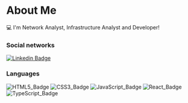 # About Me
:computer: I'm Network Analyst, Infrastructure Analyst and Developer!  

### Social networks
[![Linkedin Badge](https://img.shields.io/badge/-LinkedIn-blue?style=flat-square&logo=Linkedin&logoColor=white&link=https://www.linkedin.com/in/huandersonferreira7/)](https://www.linkedin.com/in/huandersonferreira7/)

### Languages
![HTML5_Badge](https://img.shields.io/badge/HTML5-E34F26?style=for-the-badge&logo=html5&logoColor=white)
![CSS3_Badge](https://img.shields.io/badge/CSS3-1572B6?style=for-the-badge&logo=css3&logoColor=white)
![JavaScript_Badge](https://img.shields.io/badge/JavaScript-323330?style=for-the-badge&logo=javascript&logoColor=F7DF1E)
![React_Badge](https://img.shields.io/badge/React-20232A?style=for-the-badge&logo=react&logoColor=61DAFB)
![TypeScript_Badge](https://img.shields.io/badge/TypeScript-007ACC?style=for-the-badge&logo=typescript&logoColor=white)


<!--
**huandersonferreira/huandersonferreira** is a ✨ _special_ ✨ repository because its `README.md` (this file) appears on your GitHub profile.

Here are some ideas to get you started:

- 🔭 I’m currently working on ...
- 🌱 I’m currently learning ...
- 👯 I’m looking to collaborate on ...
- 🤔 I’m looking for help with ...
- 💬 Ask me about ...
- 📫 How to reach me: ...
- 😄 Pronouns: ...
- ⚡ Fun fact: ...
-->
